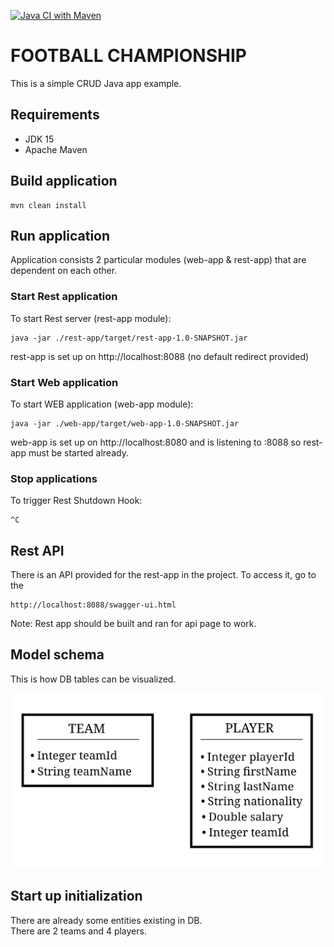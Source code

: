 
[![Java CI with Maven](https://github.com/Brest-Java-Course-2021/MaksimukV-football/actions/workflows/maven.yml/badge.svg)](https://github.com/Brest-Java-Course-2021/MaksimukV-football/actions/workflows/maven.yml)

# FOOTBALL CHAMPIONSHIP
This is a simple CRUD Java app example.
## Requirements
- JDK 15
- Apache Maven
## Build application
```
mvn clean install
```
## Run application
Application consists 2 particular modules (web-app & rest-app) that are dependent on each other.
### Start Rest application
To start Rest server (rest-app module):
```
java -jar ./rest-app/target/rest-app-1.0-SNAPSHOT.jar
```
rest-app is set up on http://localhost:8088 (no default redirect provided)
### Start Web application
To start WEB application (web-app module):
```
java -jar ./web-app/target/web-app-1.0-SNAPSHOT.jar
```
web-app is set up on http://localhost:8080 and is listening to :8088 so rest-app must be started already.
### Stop applications
To trigger Rest Shutdown Hook:
```
^C
```
## Rest API
There is an API provided for the rest-app in the project. To access it, go to the
```
http://localhost:8088/swagger-ui.html
```
Note: Rest app should be built and ran for api page to work.
## Model schema

This is how DB tables can be visualized.

![modelschema load error](./documentation/model/model-schema.jpg "Model schema")

## Start up initialization
There are already some entities existing in DB.\
There are 2 teams and 4 players.

